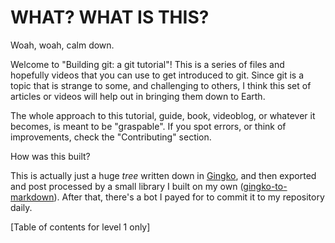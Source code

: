 # WHAT? WHAT IS THIS?

Woah, woah, calm down.

Welcome to "Building git: a git tutorial"! This is a series of files and hopefully videos that you can use to get introduced to git. Since git is a topic that is strange to some, and challenging to others, I think this set of articles or videos will help out in bringing them down to Earth.

The whole approach to this tutorial, guide, book, videoblog, or whatever it becomes, is meant to be "graspable". If you spot errors, or think of improvements, check the "Contributing" section.

 How was this built?

This is actually just a huge _tree_ written down in [Gingko](https://gingkoapp.com/building-git-a-git-tutorial), and then exported and post processed by a small library I built on my own ([gingko-to-markdown](https://github.com/AlphaGit/gingko-to-markdown)). After that, there's a bot I payed for to commit it to my repository daily.

[Table of contents for level 1 only]
